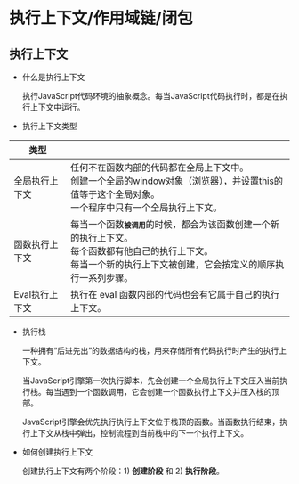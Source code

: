 # 执行上下文/作用域链/闭包

## 执行上下文
- 什么是执行上下文

  执行JavaScript代码环境的抽象概念。每当JavaScript代码执行时，都是在执行上下文中运行。

- 执行上下文类型

|  类型   |   |
|  ----  | ----  |
| 全局执行上下文 | 任何不在函数内部的代码都在全局上下文中。 <br>创建一个全局的window对象（浏览器），并设置this的值等于这个全局对象。<br>一个程序中只有一个全局执行上下文。 |
| 函数执行上下文 |  每当一个函数<kbd>**被调用**</kbd>的时候，都会为该函数创建一个新的执行上下文。<br>每个函数都有他自己的执行上下文。<br>每当一个新的执行上下文被创建，它会按定义的顺序执行一系列步骤。 |
| Eval执行上下文 | 执行在 eval 函数内部的代码也会有它属于自己的执行上下文。 |
     
- 执行栈

  一种拥有“后进先出”的数据结构的栈，用来存储所有代码执行时产生的执行上下文。
  
  当JavaScript引擎第一次执行脚本，先会创建一个全局执行上下文压入当前执行栈。每当遇到一个函数调用，它会创建一个函数执行上下文并压入栈的顶部。
  
  JavaScript引擎会优先执行执行上下文位于栈顶的函数。当函数执行结束，执行上下文从栈中弹出，控制流程到当前栈中的下一个执行上下文。
  
- 如何创建执行上下文

  创建执行上下文有两个阶段：1) **创建阶段** 和 2) **执行阶段**。


